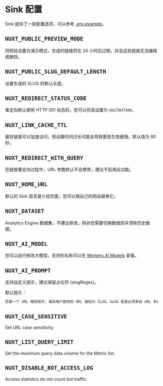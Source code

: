 # Sink 配置

Sink 提供了一些配置选项，可以参考 [.env.example](../.env.example)。

## `NUXT_PUBLIC_PREVIEW_MODE`

将网站设置为演示模式，生成的链接将在 24 小时后过期，并且这些链接无法编辑或删除。

## `NUXT_PUBLIC_SLUG_DEFAULT_LENGTH`

设置生成的 SLUG 的默认长度。

## `NUXT_REDIRECT_STATUS_CODE`

重定向默认使用 HTTP 301 状态码，您可以将其设置为 `302`/`307`/`308`。

## `NUXT_LINK_CACHE_TTL`

缓存链接可以加速访问，但设置时间过长可能会导致更改生效缓慢。默认值为 60 秒。

## `NUXT_REDIRECT_WITH_QUERY`

在链接重定向过程中，URL 参数默认不会携带，建议不启用此功能。

## `NUXT_HOME_URL`

默认的 Sink 首页是介绍页面，您可以用自己的网站替换它。

## `NUXT_DATASET`

Analytics Engine 数据集，不建议修改，除非您需要切换数据库并清除历史数据。

## `NUXT_AI_MODEL`

您可以自行修改大模型。支持的名称可以在 [Workers AI Models](https://developers.cloudflare.com/workers-ai/models/#text-generation) 查看。

## `NUXT_AI_PROMPT`

支持自定义提示，建议保留占位符 {slugRegex}。

默认提示：

```txt
您是一个 URL 缩短助手，请将用户提供的 URL 缩短为 SLUG。SLUG 信息必须来自 URL 本身，不能做任何假设。SLUG 是人可读的，不应超过三个单词，并可以使用正则表达式 {slugRegex} 进行验证。只返回最佳的一个，格式必须是 JSON 引用 {"slug": "example-slug"}
```
## `NUXT_CASE_SENSITIVE`

Set URL case sensitivity.

## `NUXT_LIST_QUERY_LIMIT`

Set the maximum query data volume for the Metric list.

## `NUXT_DISABLE_BOT_ACCESS_LOG`

Access statistics do not count bot traffic.
